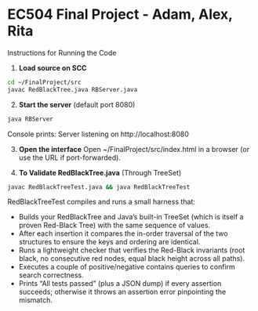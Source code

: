 # EC504 Final Project - Adam, Alex, Rita

Instructions for Running the Code

1. **Load source on SCC**

```bash
cd ~/FinalProject/src
javac RedBlackTree.java RBServer.java
```

2. **Start the server** (default port 8080)

```bash
java RBServer
```

Console prints: Server listening on http://localhost:8080

3. **Open the interface**
   Open ~/FinalProject/src/index.html in a browser (or use the URL if port-forwarded).

4. **To Validate RedBlackTree.java** (Through TreeSet)

```bash
javac RedBlackTreeTest.java && java RedBlackTreeTest
```

RedBlackTreeTest compiles and runs a small harness that:

- Builds your RedBlackTree and Java’s built-in TreeSet (which is itself a proven Red-Black Tree) with the same sequence of values.
- After each insertion it compares the in-order traversal of the two structures to ensure the keys and ordering are identical.
- Runs a lightweight checker that verifies the Red-Black invariants (root black, no consecutive red nodes, equal black height across all paths).
- Executes a couple of positive/negative contains queries to confirm search correctness.
- Prints “All tests passed” (plus a JSON dump) if every assertion succeeds; otherwise it throws an assertion error pinpointing the mismatch.
